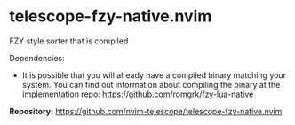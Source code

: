 # telescope-fzy-native.nvim

FZY style sorter that is compiled

Dependencies:
* It is possible that you will already have a compiled binary matching your system. You can find out information about compiling the binary at the implementation repo: <https://github.com/romgrk/fzy-lua-native>

**Repository:** <https://github.com/nvim-telescope/telescope-fzy-native.nvim> 


<!-- vim: set ft=markdown: -->
